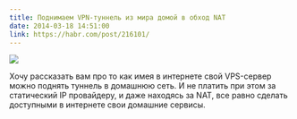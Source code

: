 ```yaml
---
title: Поднимаем VPN-туннель из мира домой в обход NAT
date: 2014-03-18 14:51:00
link: https://habr.com/post/216101/
---
```


![](https://habrastorage.org/getpro/habr/post_images/427/d2e/abc/427d2eabc3adcf37fdd642660f5aa09a.png)

Хочу рассказать вам про то как имея в интернете свой VPS-сервер можно поднять туннель в домашнюю сеть. И не платить при этом за статический IP провайдеру, и даже находясь за NAT, все равно сделать доступными в интернете свои домашние сервисы.

<!--more-->
